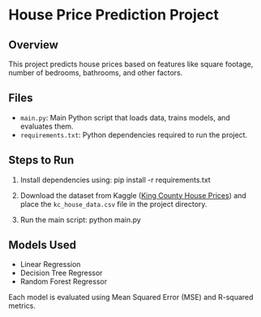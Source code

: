 # House Price Prediction Project

## Overview
This project predicts house prices based on features like square footage, number of bedrooms, bathrooms, and other factors.

## Files
- `main.py`: Main Python script that loads data, trains models, and evaluates them.
- `requirements.txt`: Python dependencies required to run the project.

## Steps to Run
1. Install dependencies using:
    pip install -r requirements.txt

2. Download the dataset from Kaggle ([King County House Prices](https://www.kaggle.com/harlfoxem/housesalesprediction)) and place the `kc_house_data.csv` file in the project directory.

3. Run the main script:
    python main.py


## Models Used
- Linear Regression
- Decision Tree Regressor
- Random Forest Regressor

Each model is evaluated using Mean Squared Error (MSE) and R-squared metrics.
